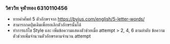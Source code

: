 ### วิศววิท จุฬาทอง 6310110456

- ทายคำศัพท์ 5 ตัวอักษรจาก https://byjus.com/english/5-letter-words/
- สามารถกดปุ่มเดิมเพื่อยกเลิกตัวอักษรนั้นได้
- ทำการแก้ไข Style และ เพิ่มข้อความแสดงตัวช่วยเมื่อ attempt > 2, 4, 6 ตามลำดับ ข้อความตัวช่วยเพิ่มจำนวนตัวอักษรตามจำนวน attempt